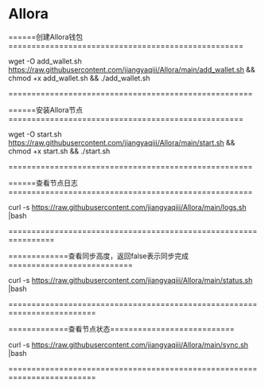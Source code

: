 # Allora

======创建Allora钱包===================================================

wget -O add_wallet.sh https://raw.githubusercontent.com/jiangyaqiii/Allora/main/add_wallet.sh && chmod +x add_wallet.sh && ./add_wallet.sh

=====================================================

======安装Allora节点===================================================

wget -O start.sh https://raw.githubusercontent.com/jiangyaqiii/Allora/main/start.sh && chmod +x start.sh && ./start.sh

=====================================================

======查看节点日志=====================================================

curl -s https://raw.githubusercontent.com/jiangyaqiii/Allora/main/logs.sh |bash

================================================================

=============查看同步高度，返回false表示同步完成===========================

curl -s https://raw.githubusercontent.com/jiangyaqiii/Allora/main/status.sh |bash

=========================================================================

=============查看节点状态===========================

curl -s https://raw.githubusercontent.com/jiangyaqiii/Allora/main/sync.sh |bash

=========================================================================


